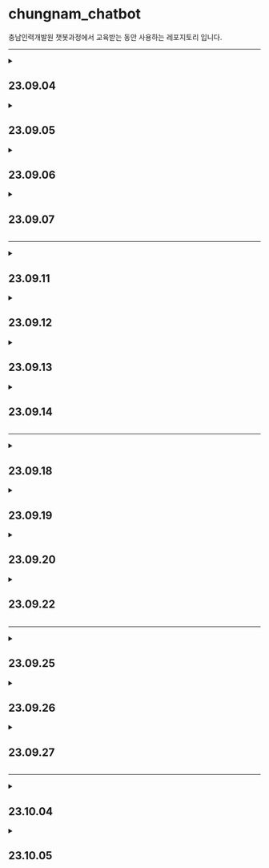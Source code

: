 # chungnam_chatbot

충남인력개발원 챗봇과정에서 교육받는 동안 사용하는 레포지토리 입니다.

***
<details>
<summary><h2>23.09.04</h2></summary>

***
* torch1 ~ torch6
***
* python class
    * 생성자 (constructor)
        * class의 이름과 같은 이름으로 된 함수 class를 생성할때 실행되는 함수
    * 상속 (inheritance)
        * 부모 클래스의 내용을 자식 클래스가 물려받는 것
    * 오버라이딩 (overriding)
        * 부모 클래스의 메소드를 자식 클래스에서 재정의 하는 것
    * 스페셜 메소드 (special method)
        * 파이썬의 객체들이 동일하게 가지는 인터페이스
* 데이터
    * 스칼라 (scala)
        * 하나의 숫자를 의미
    * 벡터 (vector)
        * 벡터는 숫자(스칼라)의 배열
    * 행렬 (Matrix)
        * 2차원의 배열
    * 텐서 (tensor)
        * 3차원 또는 그 이상의 배열
* torch
* pandas
* torchvision

***
</details>

<details>
<summary><h2>23.09.05</h2></summary>

***
* torch7 ~ torch9
***
* pytorch code
    * 데이터셋 분포
    * 데이터셋 변환
    * 데이터셋 분리
    * 모델 클래스 객체 생성
    * CPU/GPU 사용 지정
    * 모델 학습
    * 모델 예측
    * 모델 정확도 확인
* 지도 학습
    * 분류와 회귀의 차이
        * 분류
            * 데이터 유형 : 이산형 데이터
            * 결과 : 훈련 데이터의 레이블 중 하나를 예측
            * 예시 : 학습 데이터를 A / B / C 그룹 중 하나로 매핑 ***ex) 스팸 메일 필터링***
        * 회귀
            * 데이터 유형 : 연속형 데이터
            * 결과 : 연속된 값을 예측
            * 예시 : 결괏값이 어떤 값이든 나올 수 있음 ***ex) 주가 분석 예측***
    * 분류 학습 모델
        * **`K - 최근접 이웃 (K-Nearest Neighbor)`**
            * 왜 사용할까?
                * 주어진 데이터에 대한 분류
            * 언제 사용하면 좋을까?
                * K - 최근접 이웃은 직관적이며 사용하기 쉽기 때문에 초보자가 사용하기 좋습니다.
                * 훈련 데이터를 충분히 확보할 수 있는 환경에서 사용하면 좋습니다.
* matplotlib
* sklearn
* seaborn

***
</details>

<details>
<summary><h2>23.09.06</h2></summary>

***
* torch9 ~ torch16
***

<details>
<summary><h3>지도 학습</h3></summary>

---

<details>
<summary><h3>서포트 벡터 머신 (Support Vector Machine, SVM)</h3></summary>

* 왜 사용할까?
    * 주어진 데이터에 대한 분류
* 언제 사용하면 좋을까?
    * 서포트 벡터 머신은 커널만 적절히 선택한다면정확도가 상당히 좋기 때문에 정확도를 요구하는 분류 문제를 다룰 때 사용하면 좋습니다.
    * 텍스트를 분류할 때도 많이 사용됩니다.
* 분류 지원
    * 서포트 벡터 머신은 **선형 분류**와 **비선형 분류**를 지원
    * 선형으로 분류될 수 없는 데이터들에 의해서 발생
* `서포트 벡터 머신`
    * 분류되지 않은 새로운 데이터가 나타나면 결정 결계를 기분으로 경계의 어느 쪽에 속하는지 분류하는 모델
* `서포트 벡터`
    * 결정 경계와 가까이 있는 데이터들을 의미
* `결정 경계`
    * 데이터를 분류하기 위한 기준선
    * 결정 경계는 데이터가 분류된 클래스에서 최대한 멀리 떨어져 있을 때 성능이 가장 좋다.
* `마진`
    * 결정 경계와 서포트 벡터 사이의 거리를 의미
    * `하드 마진`
        * 이상치를 허용하지 않음
    * `소프트 마진`
        * 어느 정도의 이상치들이 마진 안에 포함되는 것을 허용
* `커널 트릭`
    * 비선형 문제를 해결하는 가장 기본적인 방법은 저차원 데이터를 고차원으로 보내는 것인데, 이것은 많은 수학적 계산이 필요하기에 성능에 문제를 줄 수 있어, 그 문제를 해결하고자 도입한 것이 **커널 트릭**이다.
    * **선형모델을 휘한 커널**
        * `선형 커널`
            * 선형으로 분류 가능한 데이터에 적용
            * 선형 커널은 기본 커널 트릭이며, 커널 트릭을 사용하지 않겠다는 의미와 일맥상통함
            $$K(a, b) = a^T b$$
            $$(a, b : \text{입력 벡터})$$
    * **비선형을 위한 커널**
        * `다항식 커널`
            * 실제로는 특성을 추가하지 않지만, 다항식 특성을 많이 추가한 것과 같은 결과를 얻을 수 있는 방법
            * 실제로는 특성을 추가하지 않지만, 엄청난 수의 특성 조합이 생기는 것과 같은 효과를 얻기 때문에 고차원으로 데이터 매핑이 가능
            $$K(a, b) = (\gamma a^T \cdot b)^d$$
            $$a, b : \text{입력 벡터}$$
            $$\gamma : \text{감마}$$
            $$d : \text{차원, 이때 } \gamma d \text{는 하이퍼파라미터}$$

        * `가우시안 RBF 커널`
            * 입력 벡터를 차원이 무한한 고차원으로 매핑하는 것으로, 모든 차수에 모든 다항식을 고려
            * 다항식 커널은 차수에 한계가 있지만 가우시안 RBF는 차수에 제한 없이 무한한 확장이 가능
            $$K(a, b) = \exp\left(-\gamma \cdot \|a - b\|^2\right)$$
            $$(\text{이때 } \gamma \text{는 하이퍼파라미터)}$$
</details>

<details>
<summary><h3>결정 트리 (decision tree)</h3></summary>

* 왜 사용할까?
    * 주어진 데이터에 대한 분류
* 언제 사용하면 좋을까?
    * 결정 트리는 이상치가 많은 값으로 구성된 데이터셋을 다룰 대 사용하면 좋습니다.
    * 결정 과정이 시각적으로 표현되기 때문에 머신 러닝이 어떤 방식으로 의사 결정을 하는지 알고 싶을 때 유용합니다.
* `결정 트리`
    * 데이터를 분휴하거나 결괏값을 예측하는 분석 방법
    * 트리 구조로 되어있기에 결정 트리라고 한다.
    * 결정트리는 데이터를 1차로 분류한 후 각 영역의 순도는 증가하고, 불순도와 불확실성은 감소하는 방향으로 학습을 진행한다.
* `정보 획득`
    * 순도가 증가하고 불확실성이 감소하는 것
* 순도 계산 방법
    * `엔트로피`
        * 확률 변수의 불확실성을 수치로 나타낸 것
        * 엔트로피가 높을수록 불확실성이 높다는 의미
        $$\text{Entropy}(A) = -\sum_{k=1}^{m} P_k \cdot \log_2(P_k)$$
        $$P_k = A : \text{영역에 속하는 데이터 가운데 }k\text{ 범주에 속하는 데이터 비율}$$
    * `지니 계수`
        * 불순도를 측정하는 지표로, 데이터의 통계적 분산 정도를 정량화해서 표현한 값
        * 지니 계수는 원소 n개 중에서 임의로 두개를 추출했을 때, 추출된 두 개가 서로 다른 그룹에 속해 있을 확률을 의미
        $$Gini(S) = 1 - \sum_{i=1}^{c} p_i^2$$
        $$S : \text{이미 발생한 사건의 모음}$$
        $$c : \text{사건 개수}$$
</details>

<details>
<summary><h3>회귀</h3></summary>

* `회귀`
    * 변수가 두 개 주어졌을 때 한 변수에서 다른 변수를 예측하거나 두 변수의 관계를 규명하는데 사용하는 방법
* 변수 유형
    * `독립 변수 (예측 변수)`
        * 영향을 미칠 것으로 예상되는 변수
    * `종속 변수 (기준 변수)`
        * 영향을 받을 것으로 예상되는 변수
    * 변수의 설정
        * 두 변수 간 관계에서 독립 변수와 종속 변수의 설정은 `논리적인 타당성`이 있어야 함  


<details>
<summary><h3>로지스틱 회귀</h3></summary>

* 왜 사용할까?
    * 주어진 데이터에 대한 분류
* 언제 사용하면 좋을까?
    * 로지스틱 회귀 분석은 주어진 데이터에 대한 확신이 없거나(예를 들어 분류 결과에 대해 확신이 없을 때) 향후 주기적으로 훈련 데이터셋을 수집하여 모델을 훈련시킬 수 있는 환경에서 사용하면 유용합니다.
* `로지스틱 회귀`
    * 분석하고자 하는 대상들이 두 집단 혹은 그 이상의 집단으로 나누어진 경우, 개별 관측치들이 어느 집단으로 분류될 수 있는지 분석하고 이를 예측하는 모형을 개발하는 데 사용되는 통계 기법입니다.  
<br>
<div align="center">

| 구분           | 일반적인 회귀 분석 | 로지스틱 회귀 분석 |
| -------------- | ------------------ | ------------------ |
| 종속 변수      | 연속형 변수        | 이산형 변수        |
| 모형 탐색 방법 | 최소제곱법         | 최대우도법         |
| 모형 검정      | F-테스트, t-테스트 | $X^2$ 테스트       |

</div>

* `분석 철차`
    * 각 집단에 속하는 확률의 추정치를 예측
        * 추정치는 이진 분류의 경우 집단 1에 속하는 확률 $P(Y=1)$로 구함
    * 분류 기준 값(cut-off)을 설정한 후 특정 범주로 분류함
        * $P(Y=1) \geq 0.5$ -> 집단 1로 분류
        * $P(Y=1) < 0.5$ -> 집단 0로 분류
</details>

<details>
<summary><h3>선형 회귀</h3></summary>

* 왜 사용할까?
    * 주어진 데이터에 대한 분류
* 언제 사용하면 좋을까?
    * 선형 회귀는 주어진 데이터에서 독립 변수(x)와 종속 변수(y)가 선형 관계를 가질 때 사용하면 유용합니다.
    * 복잡한 연산 과정이 없기 때문에 컴퓨팅 성능이 낮은 환경(CPU/GPU 혹은 메모리 성능이 좋지 않을 때)에서 사용하면 좋습니다.
* `선형 회귀`
    * 종속 변수와 독립 변수 사이의 관계를 설정하는데 사용됨
    * 독립 변수 x를 사용하여 종속 변수 y을 움직임을 예측하고 설명하는데 사용됨
        * 독립 변수 x는 하나일 수도 있고, x1, x2, x3처럼 여러 개일 수도 있다.
    * `단순 선형 회귀`
        * 하나의 x 값으로 y 값을 설명할 수 있다면 단순 선형 회귀라고 한다.
    * `다중 선형 회귀`
        * x 값이 여러 개라면 다중 선형 회귀라고 한다.
</details>
</details>
</details>

---

<details>
<summary><h3>비지도 학습</h3></summary>

---

* 비지도 학습
    * 비지도 학습은 레이블이 필요하지 않으며 정답이 없는 상태에서 훈련시키는 방식이다.
    * 비지도 학습에는 `군집`과 `차원 축소`가 있다.
* `군집`
    * 각 데이터의 유사성(거리)를 측정한 후 유사성이 높은(거리가 짧은) 데이터끼리 집단으로 분류하는 것
* `차원 축소`
    * 차원을 나타내는 특성을 줄여서 데이터를 줄이는 방식

<br>
<div align="center">

| 구분          | 군집                                                | 차원 축소                           |
| ------------- | --------------------------------------------------- | ----------------------------------- |
| 목표          | 데이터 그룹화                                       | 데이터 간소화                       |
| 주요 알고리즘 | K-평균 군집화(K-Means)                              | 주성분 분석(PCA)                    |
| 예시          | 사용자의 관심사에 따라<br>그룹화 하여 마케팅에 활용 | - 데이터 압축<br>- 중요한 속성 도출 |

</div>

---

<details>
<summary><h3>K-평균 군집화</h3></summary>

* 왜 사용할까?
    * 주어진 데이터에 대한 군집화
* 언제 사용하면 좋을까?
    * 주어진 데이터셋을 이용하여 몇 개의 클러스터를 구성할지 사전에 알 수 있을 때 사용하면 유용하다.
* `K-평균 군집화`
    * 데이터를 입력받아 소수의 그룹으로 묶는 알고리즘
* `학습 과정`
    * `중심점 선택`
        * 랜덤하게 초기 중심점을 선택
    * `클러스터 할당`
        * K개의 중심점과 각각의 개별 데이터 간의 거리를 측정한 후, 가장 가까운 중심점을 기준으로 데이터를 할당, 이 과정을 통해 클러스터가 구성
        * 클러스터링은 데이터를 하나 혹은 둘 이상의 덩어리로 묶는 과정
        * 클러스터는 덩어리 자체를 의미
    * `새로운 중심점 선택`
        * 클러스터마다 새로운 줌심점을 계산
    * `범위 확인`
        * 선택된 중심점에 더 이상의 변화가 없다면 진행을 멈춤
        * 만약 계속 변화가 있다면 클러스터 할당 후 새로운 중심점을 선택하는 과정을 반복
* `거리 제곱의 합`
    * $x, y$ 두 데이터의 차를 구해서 제곱한 값을 모두 더한 후 유사성을 측정하는데 사용됨
    * 가장 가까운 클러스터 중심까지 거리를 제곱한 값에 합을 구할 때 사용
    $$
    \text{SSD} = \sum_{i=1}^{n} (x_i - y_i)^2
    $$
    $$
    \left\{
    \begin{aligned}
    &n : \text{데이터 집합 내 데이터 포인트(요소)의 수를 나타냄} \\
    &x_i : \text{하나의 데이터 집합에서 i번째 요소 값을 나타냄} \\
    &y_i : \text{다른 데이터 집합에서 i번째 요소 값을 나타냄}
    \end{aligned}
    \right\}
    $$
    * $K$가 증가하면 거리 제곱의 합은 0이 되는 경향이 있음
        * $K$를 최댓값 $n$(여기에서 $n$은 샘플 수)으로 설정하면 각 샘플이 자체 클러스터를 형성하여 거리 제곱 합이 0과 같아지기 때문
</details>

<details>
<summary><h3>밀도 기반 군집 분석 (DBSCAN)</h3></summary>

* 왜 사용할까?
    * 주어진 데어터에 대한 군집화
* 언제 사용하면 좋을까?
    * K-평균 군집화와는 다르게 사전에 클러스터의 숫자를 알지 못할 때 사용하면 유용하다.
    * 주어진 데이터에 이상치가 많이 포함되었을 때 사용하면 좋다.
* `밀도 기반 군집 분석 (DBSCAN)`
    * 일정 밀도 이상을 가진 데이터를 기준으로 군집을 형성하는 방법
    * 노이즈에 영향을 받지 않고, K-평균 군집화에 비해 연산량은 많지만  K-평균 군집화가 잘 처리하지 못하는 오목하거나 볼록한 부분을 처리하는데 유용함
* 밀도 기반 군집 절차
    * `앱실론 내 점 개수 확인 및 중심점 결정` 
    * `군집 확장`
    * `1 ~ 2단계 반복`
    * `노이즈 정의`
</details>

<details>
<summary><h3>주성분 분석 (PCA)</h3></summary>

* 왜 사용할까?
    * 주어진 데이터의 간소화
* 언제 사용하면 좋을까?
    * 현재 데이터의 특성(변수)이 너무 많을 경우에는 데이터를 하나의 플롯(plot)에 시각화해서 살펴보는 것이 어렵다.
    * 특성 p개를 두세 개 정도로 압축해서 테이터를 시각화하여 살펴보고 싶을 때 유용한 알고리즘이다.
* `PCA (Principal Component Analysis)`
    * 고차원 데이터를 저차원(차원 축소) 데이터로 축소시키는 알고리즘
* 차원 축소 방법
    * `데이터들의 분포 특성을 잘 설명하는 벡터를 두 개 선택`
    * `벡터 두 개를 위한 적정한 가중치를 찾을 때까지 학습을 진행`
</details> 
</details>

<br>

* pandas
    * DataFrame
</details>

<details>
<summary><h2>23.09.07</h2></summary>

***
* torch17 ~ torch19
***
* **`딥러닝`**
    * 퍼셉트론
        * 인공 신경망에서 이용하는 구조(입력층, 출력층, 가중치로 구성된 구조)로 이루어진 선형 분류기
        * 다수의 신호(흐름이 있는)를 입력으로 받아 하나의 신호를 출력, 이 신호를 입력으로 받아 '흐른다/안 흐른다(1 or 0)'는 정보를 앞으로 전달하는 원리이다.
    <br>
    <div align="center">

    | 구분                                | 구성 요소                           | 설명                                                                                                            |
    | ----------------------------------- | ----------------------------------- | --------------------------------------------------------------------------------------------------------------- |
    | 층                                  | 입력층 (input layer)                | 데이터를 받아들이는 층                                                                                          |
    | 층                                  | 은닉층 (hidden layer)               | 모든 입력 노드부터 입력 값을 받아 가중합을 계산하고,<br>이 값을 활성화 함수에 적용하여 출력층에 전달하는 층     |
    | 층                                  | 출력층 (output layer)               | 신경망의 최종 결괏값이 포함된 층                                                                                |
    | 가중치 (weight)                     | 가중치 (weight)                     | 노드와 노드 간 연결 강도                                                                                        |
    | 바이어스 (bias)                     | 바이어스 (bias)                     | 가중합에 더해 주는 상수로, 하나의 뉴런에서<br>활성화 함수를 거쳐 최종적으로 출력되는 값을<br>조절하는 역할을 함 |
    | 가중합 (weighted sum)<br>/ 전달함수 | 가중합 (weighted sum)<br>/ 전달함수 | 가중치와 신호의 곱을 합한 것                                                                                    |
    | 함수                                | 활성화 함수 (activation function)   | 신호를 입력받아 이를 적절히 처리하여 출력해 주는 함수                                                           |
    | 함수                                | 손실 함수 (loss function)           | 가중치 학습을 위해 출력 함수의 결과와 실제 값 간의 오차를 측정하는 함수                                         |

    </div>   

</details>

***

<details>
<summary><h2>23.09.11</h2></summary>

***
* torch19 ~ torch20
***
* **`전이 학습`**
    * `사전 훈련된 모델의 파라미터 학습 유무 지정`
        * 합성곱층을 사용하되 파라미터에 대해서는 학습을 하지 않도록 고정

        ```python
        def set_parameter_requires_grad(model, feature_extracting = True):
        if feature_extracting:
            for param in model.parameters():
                param.requires_grad = False

        set_parameter_requires_grad(resnet18)
        ```
        * 역전파 중 파라미터들에 대한 변화를 계산할 필요가 없음
        * 모델에 일부를 정하고 나머지를 학습하고자 할 때 requires_grad = False로 설정
            * 모델의 일부는 합성곱층(convolutional layer)가 풀링(pooling)층을 의미
* `텐서 함수 비교`
    <div align="center">

    | 구분                    | 메모리        | 계산 그래프 상주 유무       |
    | ----------------------- | ------------- | --------------------------- |
    | tensor.clone()          | 새롭게 할당   | 계산 그래프에 계속 상주     |
    | tensor.datach()         | 공유해서 사용 | 계산 그래프에 상주하지 않음 |
    | tensor.clone().detach() | 새롭게 할당   | 계산 그래프에 상주하지 않음 |

    </div>

* `add_subplot`
    * matplotlib 라이브러니에 있는 함수중 하나로 한 화면에 여러 개의 이미지를 담기 위해 사용
</details>

<details>
<summary><h2>23.09.12</h2></summary>

***
* torch21 ~ torch22
***

* **`os.path.join`**
    * 경로(패스)명 조작에 관한 처리를 모아둔 모듈로써 구현되어 있는 함수의 하나
    * 인수에 전달된 2개의 문자열을 결합하여, 1개의 경로로 할 수 있음
* **`transform class`**
    * 이미지의 데이터셋을 전처리 해주는 클래스
    ```py
    class ImageTransform():
        def __init__(self, resize, mean, std):
            self.data_transfrom = {
                "train" : transforms.Compose([
                    transforms.RandomResizedCrop(resize, scale=(0.5, 1.0)),
                    transforms.RandomHorizontalFlip(),
                    transforms.ToTensor(),
                    transforms.Normalize(mean, std)
                ]),
                "val" : transforms.Compose([
                    transforms.Resize(256),
                    transforms.CenterCrop(resize),
                    transforms.ToTensor(),
                    transforms.Normalize(mean, std)
                ])
            }
        
        def __call__(self, img, phase):
            return self.data_transfrom[phase](img)
    ```

* **`tqdm`**
    * 어떤 작업을 수행중 일 때 어디까지 실행되었고 얼마나 남았는지 등의 진행률을 확인할 때 사용
    * 반복문에서 프로세스바를 통해 진행률과 남은 시간을 알려주는 라이브러리 함수
* **`torch.summary`**
    * 텐서플로에 `model.summary()`와 같이 모델의 구조도 요약을 확인하는 기능을 구현한 라이브러리
    * 모델의 구조도에 대한 `요약`, `파라미터의 개수`, `메모리` 등 확인 가능

* **`합성곱 신경망`**
    * **`LeNet-5`**
        * 합성곱 신경망이라는 개념을 최초로 얀 르쿤이 개발한 구조
        * 합성곱과 다운 샘플링(혹은 풀링)을 반복적으로 거치면서 마지막에 완전연결층에서 분류를 수행

</details>

<details>
<summary><h2>23.09.13</h2></summary>

***
* flaskbook/apps/minimalapp
***

* **`파이썬 웹 프레임워크`**
    * **`장고 (django)`**
      * 특징
        * 파이썬 웹 프레임워크 중에서도 가장 유명함
        * 중규모 이상 웹을 구축시에 자주 사용
        * 개발에 필요한 많은 기능이 구현되어 있어 풀스택 프레임워크로 불림
        * Django REST Framework(DRF)를 추가 설치함으로서 웹 앱뿐만 아닌 REST API를 간단히 만들 수 있음
    * **`플라스크 (flask)`**
      * 특징
        * 마이크로 웹 프레임워크이다.
        * 데이터베이스 기능이 포함되어 있지 않는 등 최소한의 기능만 제공
        * 최소한의 규약만 있어 앱 구성 자유롭게 결정 가능
        * 데이터베이스 기능 등 확장 기능을 많이 지원
    * **`보틀 (bottle)`**
      * 특징
        * 웹 앱을 만들기 위한 프레임워크 중에는 가장 단순함
        * bottle.py라는 하나의 파일로만 구성되어있음
        * 파이썬 표준 라이브러리 이외에 의존 관계 없음
        * 마이크로 웹 프레임워크 중 하나로 플라스크보다 단순하고 빠르고 가벼움
    * **`FastAPI`**
      * 특징
        * 비동기 처리가 용이하도록 만들어진 파이썬 웹 프레임워크
        * 요청을 처리하는 속도 매우 빠름
    
    <br>
    <div align="center">

    | 프레임워크 | 공식 사이트                | 라이선스    | 초기 개발자                           | 최초 릴리스 | 템플릿 엔진                  | O/R 매퍼           |
    | ---------- | -------------------------- | ----------- | ------------------------------------- | ----------- | ---------------------------- | ------------------ |
    | 장고       | www.djangoproject.com      | BSD License | Adrian<br>Holovaty,<br>Simon Willison | 2005년      | Django<br>Template           | Django<br>O/R 매퍼 |
    | 플라스크   | palletsproject.com/p/flask | BSD License | Armin<br>Ronacher                     | 2010년      | Jinja2                       | 없음               |
    | 보틀       | bottlepy.org/docs/dev      | MIT License | Marcel<br>HEllkamp                    | 2009년      | Simple<br>Template<br>Engine | 없음               |
    | FastAPI    | fastapi.tiangolo.com       | MIT License | Sebastian<br>Ramirez                  | 2018년      | Jinja2                       | 없음               |
    </div>

* `데이터베이스 초기화 및 마이그레이션`
  * **`flask db init`**
    * 데이터베이스를 초기화하는 명령
    ```
    (venv) $ flask db init
    ```
    * 명령을 실행한 폴더 바로 아래 migraions 디렉터리가 생성됨
    * **`tip`**
      * migrations 디렉터리의 위치를 바꾸고 싶다면 -d 옵션을 통해 디렉터리를 지정
      ```
      (venv) $ flask db init -d apps/migrations
      ```
  * **`flask db migrate`**
    * 데이터베이스의 마이그레이션 파일을 생성하는 명령
    ```
    (venv) $ flask db migrate
    ```
    * 모델 정의를 바탕으로 migrations/versions 아래에 파이썬 파일로 데이터 베이스에 적용하기 전 정보가 생성됨
  * **`flask db upgrade`**
    * 마이그레이션 정보를 실제로 데이터베이스에 반영하기 위한 명령
    ```
    (venv) $ flask db upgrade
    ```
    * users 테이블이 생성됨
    
<br>
  
* python-dotenv
  * 환경 변수를 .env 파일로부터 읽어 들임
* email-validator
  * 이메일 주소 형식을 체크
* flask-debugtoolbar
  * 플라스크 앱 개발 보조 도구
* flask-mail
  * 이메일 송신
</details>

<details>
<summary><h2>23.09.14</h2></summary>

***
* flaskbook/apps/crud
***

* flask-sqlalchemy
  * 플라스크에서 SQLAlchemy를 이용하는 확장
* flask-migrate
  * 데이터베이스를 마이그레이트하는 확장
    * migrate - 옮기다 / 이동하다
* flask-wtf
  * 플라스크에서 `유효성 검증`이나 `CSRF`에 대처하기 위한 폼을 작성하는 확장

  <br>
  
  * **`유효성 검증`**
    * 구체적인 의도를 가진 사용(목적)을 위하여 특정 요구사항이 충족되었다는 객관적인 증거를 제공하고 실험에 의해 확인하는 과정
  * **`CSRF (Cross Site Request Forgery)`**
    * 웹 어플리케이션 취약점 중 하나로 인터넷 사용자(희생자)가 자신의 의지와는 무관하게 공격자가 의도한 행위(수정, 삭제, 등록 등)를 특정 웹사이트에 요청하게 만드는 공격
</details>

***
<details>
<summary><h2>23.09.18</h2></summary>

***
* flaskbook/apps/auth | flaskbook/apps/detector | flaskbook/app/static
***

* **`flask-login`**
   * Flask 프레임워크로 개발한 웹 어플리케이션의 로그인 기능을 쉽게 구현할 수 있도록 도와주는 라이브러리 
   * **`UserMixin`**
    <div align="center">
    
    | 프로퍼티/메서드  | 설명                                                                                    |
    | ---------------- | --------------------------------------------------------------------------------------- |
    | is_authenticated | 로그인 시는 true를 반환하고 미로그인시는 false를 반환하는 함수                          |
    | is_active        | 사용자 계정이 활성 상태일 때는 true를 반환하고 비활성 상태일 때는 false를 반환하는 함수 |
    | is_anonymous     | 로그인 사용자는 false를 반환하고 익명 사용자는 true를 반환하는 함수                     |
    | get_id           | 로그인 사용자의 유니크 ID를 취득하는 프로퍼티                                           |
    </div>

    * **`@login_required`**
      * 데코레이터를 붙이면 해당의 엔드포인트는 로그인하지 않으면 접근 불가 
    
    <br>

* **`SQLAlchemy`**
  * **`릴레이션십`**
  
    <div align="center">

    | 옵션명   | 설명                                                                                                                                |
    | -------- | ----------------------------------------------------------------------------------------------------------------------------------- |
    | backref  | 다른 모델에 대해서 양방향으로 릴레이션함                                                                                            |
    | lazy     | 관련한 객체를 지연하여 취득하는 옵션<br>디폰트는 select이며 다른 옵션에는 immediate, joined, subquery,<br>noload, dynamic 등이 있음 |
    | order_by | 정렬할 컬럼을 지정함                                                                                                                |
    </div>

</details>

<details>
<summary><h2>23.09.19</h2></summary>

***
* flaskbook/apps | flaskbook/apps/detector
***

* detector/index.html
```html
<div class="dt-image-username">{{ user_image.User.username }}</div>
<div class="dt-image-username">{{ user_image.UserImage.user_image_name }}</div>
```
위와 같이 데이터베이스 안에 있는 정보를 불러오려면 불러올 정보 앞에 클래스 이름을 붙어야 함

</details>

<details>
<summary><h2>23.09.20</h2></summary>

***
* torch23 ~ torch26
***

* **`시계열 분석`**
  * 독립 변수를 사용하여 종속 변수를 예측하는 일반적인 머신 러닝에서 시간을 독립 변수로 사용함
* **`ARIMA 모델 (AutoRegressive Integrated Moving Average)`**
  * 자기 회귀와 이동 평균을 둘 다 고려하는 모형
  * ARMA와 달리 과거 데이터의 선형 관계뿐만 아니라 추세까지 고려한 모델
  * `절차`
    * ARIMA() 함수 호출하여 사용, ARIMA(p, d, q) 함수에서 쓰는 파라미터는 다음과 같음
      * p: 자기 회귀 차수
      * d: 차분 차수
      * q: 이동 평균 차수
    * fit() 메서드 호출 모델에 데이터 적용 및 훈련
    * predict() 메서트 호출 미래 추세 및 동향 예측
<details>
<summary><h3>순환 신경망 (RNN | Recurrent Neural Network)</h3></summary>

* 시간적으로 연속성이 있는 데이터를 처리하려고 고안된 인공 신경망
  * RNN의 `Recurrent(반복되는)`는 이전 은닉층이 현재 은닉층의 입력이 되면서 `반복되는 순환 구조를 갖는다`는 의미
  * 기존 네트워크와의 차이점은 `기억(memory)`을 갖는다는 것이다.


* `RNN의 셀 유형`
  * `nn.RNNCell`
    *  SimpleRNN 계층에 대응되는 RNN 셀
  * `nn.GRUCell`
    * GRU 계층에 대응되는 GRU 셀
  * `nn.LSTMCell`
    * LSTM 계층에 대응되는 LSTM 셀


* `RNN 계산`
  * `은닉층 계산`
    * 계산을 위해 $x_t$와 $h_t-1$이 필요  
    즉, (이전 은닉측 * 은닉층 -> 은닉층 가중치 + 입력층 -> 은닉층 가중치 * (현재) 입력값)으로 계산 할 수 있으며,
    RNN에서 은닉층은 일반적으로 `하이퍼볼릭 탄젠트 활성화 함수`를 사용  


$$h_t = tanh(W_{hh} \cdot h_{t-1} + W_{hx} \cdot x_t)$$


  * `출력층 계산`
    * 심층 신경망과 계산 방법이 동일  
    즉, (은닉층 -> 출력층 가중치 * 현재 은닉층)에 `소프트맥스 함수`를 적용  


$$ŷₜ = softmax(W_{oh}h_t)$$


  * `오차 (E)`
    * 심층 신경망에서 전방향 학습과 달리 각 단계($t$)마다 오차를 측정  
    즉, 각 단계마다 실제 값($y_t$)과 예측 값($ŷₜ$)으로 오차(평균 제곱 오차 적용)를 이용하여 측정
  * `역전파`
    * `BPTT(BackPropagation Through Time)`를 이용하여 모든 단계마다 처음부터 끝까지 역전파함
      * 오차는 각 단계($t$)마다 오차를 측정하고 이전 단계로 전달, 이것을 `BPTT`라고 함 
    * 즉, 구한 오차를 이용하여 $W_{{x}h}, W_{{h}h}, W_{{h}y}$ 및 바이어스(bias)를 업데이트함  
    이때 BPTT는 오차가 멀리 전파될 때(왼쪽으로 전파) 계산량이 많아지고 `전파되는 양이 점차 적어지는 문제점(기울기 소멸 문제)`이 발생함  
    * 기울기 소멸 문제를 보안하기 위해 오차를 몇 단계까지만 전파시키는 `생략된-BPTT(truncated BPTT)`를 사용할 수도 있고, 근본적으로는 LSTM 및 GRU를 많이 사용
        계산량을 줄이기 위해 현재 단계에서 일정 시점까지만(보통 5단계 이전까지만) 오류를 역전파함, 이것을 `생략된-BPTT`라고 함
        
</details>
</details>

<details>
<summary><h2>23.09.22</h2></summary>

***
* torch26 ~ torch31
***

* **`LSTM`**
  * `순전파`
    * 기울기 소멸 문제를 해결하기 위해 망각, 입력, 출력 게이트라는 새로운 요소를 은닉층의 각 뉴런의 추가함
    * `망각 게이트`
      * 과거 정보를 어느 정도 기억할지 결정
      * 과거 정보와 현재 데이터를 입력받아 시그모이드를 취한 후 그 값을 과거 정보에 곱함
      * 시그모이드의 출력이 0이면 과거 정보를 버리고, 1이면 과거 정보는 온전히 보존
      $$f_t = σ(W_f * [h_{t-1}, x_t])$$
      $$c_t = f_t \cdot c_{t-1}$$
    * `입력 게이트`
      * 과거 정보와 현재 데이터를 입력받아 시그모이드와 하이퍼볼릭 탄젠트 함수를 기반으로 현재 정보에 대한 보존량을 결정
      * 현재 메모리에 새로운 정보를 반영할지 결정하는 역할을 함
      $$i_t = σ(W_i * [h_{t-1}, x_t])$$
      $$\tilde{c}_t = tanh(w_c[h_{t-1}, x_t])$$
      $$c_t = c_{t-1} + i_t * \tilde{c}_t$$
    * `셀`
      * 각 단계에 대한 은닉 노드(hidden node)를 메모리 셀이라 함
      * `총합(sum)`을 사용하여 셀 값을 반영, 이것으로 기울기 소면 문제 해결
      * `셀 업데이트`
        * 망각 게이트와 입력 게이트의 이전 단계 셀 정보를 계산, 현재 단계의 셀 상태를 업데이트
      $$i_t = σ(W_i * [h_{t-1}, x_t])$$
      $$c_t = c_{t-1} + i_t * \tilde{c}_t$$
    * `출력 게이트`
      * 과거 정보와 형재 데이터를 사용하여 뉴런의 출력을 결정
      * 이전 은닉 상태(hidden state)와 $t$번째 입력을 고려해서 다음 은닉 상태를 계산, 그리고 LSTM에서는 이 은닉 상태가 그 시점에서의 출력이 됨
      $$o_t = σ(W_o · [h_{t-1}, x_t])$$
      $$h_t = o_t * tanh(c_{t-1})$$
  * `역전파`
    * LSTM은 셀을 통해 역전파를 수행하기 때문에 `중단없는 기울기(uninterrupted gradient flow)`라고도 함
    * 최종 오차는 모든 노드에 전파, 이때 셀을 통해 중단 없이 전파
* **`GRU`**
  * LSTM에서 사용하는 망각 게이트와 입력 게이트를 하나로 합친 것
  * 별도의 업데이트 게이트로 구성
  * `망각 게이트`
    * 과거 정보를 적당히 초기화 시키려는 목적으로 시그모이드 함수를 출력으로 이옹, (0, 1) 값을 이전 은닉층에 곱함
    * 이전 시점의 은닉층 값에 현시점에 정보에 대한 가중치를 곱한 것
    $$r_t = σ(W_r * [h_{t-1},x_t])$$
  * `업데이트 게이트`
    * 과거와 현재 정보의 최신화 비율을 결정하는 역할
    * 시그모이드로 출력된 결과($z_t$)는 현시점의 정보량을 결정하고 1에서 뺀 값($1-z_t$)을 직전 시점의 은닉층 정보와 곱함
    $$z_t = σ(W_z * [h_{t-1},x_t])$$
  * `후보군`
    * 현시점의 정보에 대한 후보군을 계산
    * 과거 은닉층의 정보를 그대로 이용하지 않고 망각 게이트의 결과를 이용하여 후보군을 계산
    $$\tilde{h}_t = tanh(W * [r_t \* h_{t-1}, x_t])$$
  * `은닉층 계산`
    * 마지막으로 업데이트 게이트 결과와 후보군 결과를 결합하여 현시점의 은닉층을 계산
    * 시그모이드 함수의 결과는 현시점에서 결과에 대한 정보량을 결정, 1-시그모이드 함수의 결과는 과거의 정보량을 결정함
    $$h_t = (1 - z_t) * h_{t-1} + z_t * \tilde{h}_t$$
* **`양방향 RNN / 양방향 LSTM`**
  * 하나의 출력 값을 예측하는 데 메모리 셀 두 개를 사용
  * 첫 번째 메모리 셀은 이전 시점의 은닉 상태(forward state)를 전달받아 현재의 은닉 상태를 계산
  * 두 번째 메모리 셀은 다음 시점의 은닉 상태(backward state)를 전달받아 현재의 은닉 상태를 계산
  * 값 두 개를 모두 출력층에서 출력 값을 예측하는 데 사용

</details>

***

<details>
<summary><h2>23.09.25</h2></summary>

***
* torch31 ~ torch34
***

* **`성능 최적화`**
  * **`조기 종료를 이용한 성능 최적화`**
    * 조기 종료(early stopping)는 `뉴럴 네트워크가 과적합을 회피`하는 규제 기법
    * 훈련 데이터와 별도로 검증 데이터를 준비, 매 에포크마다 `검증 데이터에 대한 오차(validation loss)`를 측정하여 모델의 종료 시점 제어
    * 과적합이 발생하기 전까지 `학습에 대한 오차(training loss)`와 `검증에 대한 오차` `모두 감소`하지만, 과적합이 발생하면 `훈련 데이터셋에 대한 오차는 감소`하는 반면 `검증 데이터셋에 대한 오차는 증가`, 따라서 조기 종료는 `검증 데이터셋에 대한 오차가 증가하는 시점에서 학습을 종료`하도록 조정


* **`자연어 처리`**
  * 우리가 일상생활에서 사용하는 `언어 의미를 분석`하여 `컴퓨터가 처리`할 수 있도록 하는 과정
  * 인간 언어에 대한 이해도 필요하며, 언어 종류가 다르고 그 형태가 다양하기 때문에 처리가 매우 어렵다.
    * 영어는 명확한 띄어쓰기가 있지만, 중국어는 띄어쓰기가 없기에 단어 단위의 임베딩이 어려움
    
  * **`자연어 처리 용어`**
    * `말뭉치 (corpus(코퍼스))`
      * 자연어 처리에서 `모델을 학습시키기 위한 데이터`
      * 자연어 연구를 위해 `특정한 목적에서 표본을 추출한 집합`
    * `토큰 (token)`
      * 자연어 처리를 위한 문서는 작은 단위로 나누어야 하는데, 이때 `문서를 나누는 단위`가 토큰
      * 문자열을 토큰으로 나누는 작업을 `토큰 생성(tokenizing)`이라고 하며, 문자열을 토큰으로 분리하는 함수를 `토큰 생성 함수`라고 함
    * `토큰화 (tokenization)`
      * 텍스트를 문장이나 단어로 분리하는 것
      * 토큰화 단계를 마치면 텍스트가 `단어 단위로 분리`됨
    * `불용어 (stop words)`
      * 문장 내에서 많이 등장하는 단어
      * `분석과 관계없으며, 자주 등장하는 빈도` 때문에 `성능에 영향을 미치므로` 사전에 제거
        * 불용어 예로 `a`, `the`, `she`, `he` 등이 있음
    * `어간 추출 (stemming)`
      * 단어를 기본 형태로 만드는 작업
        * 예를 들어 `consign`, `consigned`, `consigning`, `consignment`가 있을 경우 기본 단어인 `consign`으로 통일하는 것
    * `품사 태깅 (part-of-speech tagging)`
      * 주어진 문장에서 품사를 식별하기 위해서 붙여 주는 태그(식별 정보)를 의미
  * **`자연어 처리 과정`**
    * 인간 언어인 `자연어가 입력 텍스트`로 들어옴
      * 인간 언어가 다양하듯 처리 방식이 조금씩 다르며, 현재는 영어에 대한 처리 방법들이 잘 알려짐
    * 입력된 `텍스트에 대한 전처리` 과정
    * 전처리가 끝난 `단어들을 임베딩`
      * 단어를 벡터로 변환하는 것
    * 컴퓨터가 이해 가능한 데이터가 완성되었기에 `모델/모형(ex)결정트리)`을 이용하여 데이터에 대한 분류 및 예측 수행
      * 데이터 유형에 따라 분류와 예측에 대한 결과가 달라짐

</details>


<details>
<summary><h2>23.09.26</h2></summary>

***
* torch34 ~ torch37
***

</details>

<details>
<summary><h2>23.09.27</h2></summary>

***
* torch37 ~ torch39
***

* **`seq2seq (sequence to sequence)`**
  * 입력 시퀀스(input sequence)에 대한 출력 시퀀스(output sequence)를 만들기 위한 모델
  * 품사 판별과 같은 시퀀스 레이블링과의 차이
    * 시퀀스 레이블링이란 입력 단어가 $x_1, x_2 ..., x_n$이라면 출력은$y_1, y_2 ..., y_n$이 도는 형태. 즉, 입력과 출력에 대한 문자열(sequence)가 같음
    * seq2seq는 판별보다 번역에 초점을 둔 모델, 번역은 입력 시퀀스의 $x_{1:n}$과 의미가 동일한 출력 시퀀스 $y_{1:m}$을 만드는 것이며, $x_i, y_i$간의 관계는 중요치 않음
  * `인코더와 디코더 네트워크` 사용
  * `입력 문장이 긴 시퀀스일 경우 정확한 처리 어려움` (인코더에서 사용하는 RNN(LSTM, GRU)의 `마지막 은닉 상태만 디코더로 전달`되기 때문)  


* **`어텐션 메커니즘 (attention mechanism)`**
  * 입력 문장의 모든 단어를 동일한 가중치로 취급하지 않고, 출력 문장에서 `특정위치에 대응하는 입력 단어들에 더 많은 가중치를 부여`하여 `입력과 출력의 길이가 다른 모델이 더욱 정확하고 유연하게 작동`할 수 있도록 함
  * `등장 이유`
    * 하나의 고정된 크기의 벡터에 모든 정보를 담다 보니 정보의 손실 발생
    * RNN에서 발생할 수 있는 기울기 소멸(vanishing gradient) 문제 발생  


* **`버트 (BERT)`**
  * 기존의 단방향 자연어 처리 모델들의 단점을 보완한 양방향 자연어 처리 모델
  * 검색 문장의 단어를 입력된 순서대로 하나씩 처리하는 것이 아닌 트랜스포머를 이용하여 구현  


* **`한국어 임베딩`**
  * `영어 임베딩과 다르지 않음`. 즉, 자연어 처리를 위한 임베딩 방법을 알고있다면 `언어와 상관없이 단어/문장에 대한 임베딩`을 진행하며, `모델을 생성하고 훈련`시킨 후 `예측 및 분류 수행` 가능
  * 대표적인 한국어 임베딩 모델
    * `다국어 버트 모델`
    * `KoBert`

</details>

***

<details>
<summary><h2>23.10.04</h2></summary>

***
* torch40 ~ torch42 | numpy01 ~ numpy10
***

* **`클러스터링 (clustering)`**
  * 어떤 데이터들이 주어졌을 때 특성이 비슷한 데이터끼리 묶어 주는 머신 러닝 기법
  * 머신 러닝 알고리즘에 딥러닝을 적용한다면 성능이 더 향상될 수 있음  


* **`클러스터링 알고리즘`**
  * `K-평균 군집화`
    * `알고리즘 원리`
      * 클러스터 중심인 중심점을 구하기 위해 `임의의 점 K를 선택`
      * 각 중심에 대한 거리를 계산, 각 데이터를 `가장 가까운 클러스터에 할당`
      * 할당된 데이터 평균을 계산, 새로운 `클러스터 중심을 결정`
      * 클러스터 할당이 `변경되지 않을 때까지 위의 과정을 반복`
    * 클러스터 개수를 좀 더 편리하게 결정할 수 있는 방법은 `클러스터 개수와 WCSS 간 관계를 그래프로 표현`한 후, `WCSS 변경이 평평하게 하락하는 구간을 선택`하는 것  
  * `가우시안 혼합 모델 (Gaussian Mixture Model, GMM)`
    * 이름 그대로 가우시안 분포(gaussian distribution)가 여러 개 혼합된 클러스터링 알고리즘
    * 현실에 있는 복잡한 형태의 확률 분포를 가우시안 분포 K개를 혼합하여 표현하자는 것이 가우시안 혼합 분포(gaussian mixture distribution)임
    * K는 하이퍼파라미터
  * `자기 조직화 지도 (Self-Organizing Map, SOM)`
    * `신경 생리학적 시스템을 모델링`한 것으로 `입력 패턴에 대해 정확한 정답을 주지 않고 스스로 학습을 하여 클러스터링`하는 알고리즘
    * `자기 조직화 지도의 학습 단계`
      * `초기화 (initialization)`
        * 모든 연결 가중치는 `작은 임의의 값으로 초기화`
      * `경쟁 (competition)`
        * 경쟁 학습을 이용하여 `입력층과 경쟁층을 연결`
        * `연결 강도 벡터가 입력 벡터와 얼마나 가까운지 계산`하여 `가장 가까운 뉴런이 승리`하는 `승자 독점(winner take all)`방식을 사용
        * 연결 강도 벡터와 입력 벡터가 가장 가까운 뉴런으로 계산되면 그 뉴런의 `이웃 뉴런들도 학습`을 하게되는데, `이때 모든 뉴런이 나닌 제한된 이웃 뉴련들만 학습`
      * `협력 (cooperation)`
        * `승자 뉴런은 네트워크에서 가장 좋은 공간 위치를 차지`하게 되며, 함께 `학습할 이웃 크기를 정의`
      * `적응 (adaptation)`
        * `승리한 뉴런`의 `가중치와 이웃 뉴런을 업데이트`
      * 최종적으로 `원하는 횟수`만큼 `경쟁과 협력을 반복`


* `WCSS (Within Cluster Sum of Squares)`
  * 올바른 클러스터 개수를 알아내는 이상적인 방법은 WCSS를 계산하는 것
  * WCSS는 모든 클러스터에 `각 데이터가 중심까지의 거리를 제곱하여 합을 계산`하는 것

</details>

<details>
<summary><h2>23.10.05</h2></summary>

***
* torch43 ~ torch44 | pandas01 ~ pandas08
***

* **`강화 학습 (reinforcement learning)`**
  * 머신 러닝/딥러닝의 한 종류로, 어떤 환경에서 어떤 행동을 했을 때 그것이 `잘된 행동인지 잘못된 행동인지를 판단`하고 `보상(또는 벌칙)을 주는 과정을 반복해서 스스로 학습`하게 하는 분야
  * 어떤 환경에서 어떤 행동을 하는지 알기 위해 `환경(environment)`과 `에이전트(agent)`라는 구성 요소를 사용
  * `환경`
    * 에이전트가 다양한 행동을 해 보고, `그에 따른 결과를 관측할 수 있는 시뮬레이터`
  * `에이전트`
    * 환경에서 `행동하는 주체`가 됨
  * **ex)** 게임에서는 게임기가 환경, 게임을 하는 사람이 에이전트  
  

* `마르코프 프로세스 (Markov Process, MP)`
  * `어떤 상태가 일정한 간격으로 변하고`, `다음 상태`는 `현재 상태에만 의존하는 확률적 상태 변화`를 의미
  * `현재 상태에 대해서만 다음 상태가 결정` 되며, `현재 상태까지의 과정`을 `전혀 고려할 필요가 없음`
  * 위와 같이 `변화 상태들이 체인처럼 엮여` 있다고 하여 `마르코프 체인(Markov chain)`이라고도 함  


* `마르코프 보상 프로세스 (Markov Reward Process, MRP)`
  * 마르코프 프로세스에서 `각 생태마다 좋고 나쁨(reward)`이 추가된 확률 모델
  * 상태 $a$에서 $a'$로 이동하였을 때 `이동 결과가 좋고 나쁨에 대해 보상(혹은 벌칙)`을 주는 것


* `마르코프 결정 과정 (Markov Decision Process, MDP)`
  * 기존 마르코프 보상 과정에서 `행동이 추가`된 확률 모델
  * 목표는 정의된 문제에 대해 `각 상태마다 전체적인 보상을 최대화하는 행동이 무엇인지 결정`하는 것
  * `MDP에서 가치 함수`
    * `상태-가치 함수 (state-value function)`
      * 에이전트가 놓인 상태 가치를 함수로 표현한 상태
    * `행동-가치 함수 (action-value function)`
      * 에이전트의 행동에 대한 가치를 함수로 표현한 상태


* `벨만 방정식 (Bellman equation)`
  * `상태-가치 함수`와 `행동-가치 함수`의 `관계를 나타내는 방정식`


* `벨만 기대 방정식 (Bellman expectation equation)`
  * 가치 함수 $v_\pi(s)$는 단순히 `어떤 상황에서 미래의 보상을 포함한 가치`를 나타냄<br>다음 상태로 이동하려면 `어떤 정책(policy)에 따라 행동`해야 하는데, 이때 `정책을 고려한 다음 상태로의 이동`


* `벨만 최적 방정식 (Bellman optimality equation)`
  * `강화 학습에서 추구하고자 하는 목표`는 최적의 가치 함수 값을 찾는 것이 아닌 `최대의 보상을 얻는 정책을 찾는 것`<br>즉, `최대의 보상을 얻기 위한 정책`을 찾기 위해 `가치 함수 값이 가장 큰 값`을 찾음<br>또한, 강화 학습에서 어떤 목표를 이루었을 때 `최적(optimal)`의 상태, 즉` 어떤 목적이 달정된 상태`라고 함
  * 위와 같은 `최적화된 정책을 따르는 벨만 방정식`을 `벨만 최적 방정식(Bellman optimality equation)`이라 함
  * `최적의 가치 함수`
    * 최대의 보상을 갖는 가치 함수
    * `상태-가치 함수`는 `어떤 상태가 더 많은 보상을 받을 수 있는지` 알려 주며, `행동-가치 함수`는 `어떤 상태에서 어떤 행동을 취해야 더 많은 보상을 받을 수 있는지` 알려줌
  * `최적의 상태-가치 함수`
    * 최적의 상태-가치 함수$(v_*(s))$는 `주어진 모든 정책에 대한 상태-가치 함수의 최댓값`
  * `최적의 행동-가치 함수`
    * 최적의 행동-가치 함수$(q_*(s,a))$는 `주어진 모든 정책에 대해 행동-가치 함수의 최댓값`

</details>